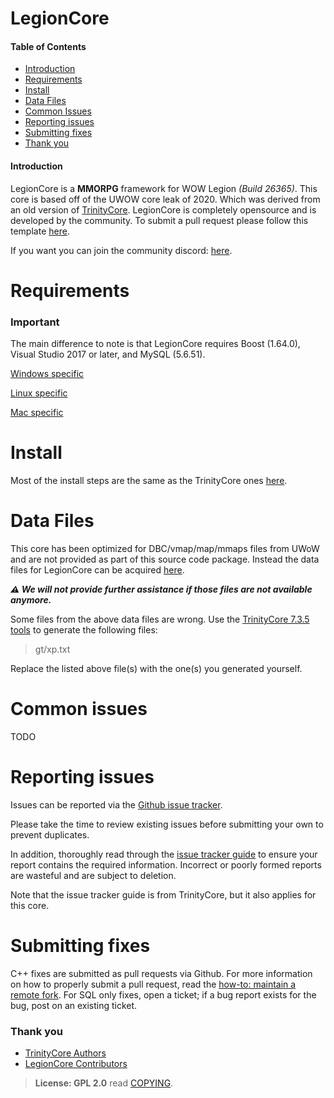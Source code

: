 # LegionCore

#### Table of Contents
* [Introduction](#introduction)
* [Requirements](#requirements)
* [Install](#install)
* [Data Files](#data-files)
* [Common Issues](#common-issues)
* [Reporting issues](#reporting-issues)
* [Submitting fixes](#submitting-fixes)
* [Thank you](#thank-you)

#### Introduction
LegionCore is a **MMORPG** framework for WOW Legion *(Build 26365)*. This core is based off of the UWOW core leak of 2020. Which was derived from an old version of [TrinityCore](https://github.com/TrinityCore/TrinityCore). LegionCore is completely opensource and is developed by the community. To submit a pull request please follow this template [here](submitting-fixes).

If you want you can join the community discord: [here](https://discord.gg/uaP2aeJ7sj).

# Requirements
 
 ### Important
 The main difference to note is that LegionCore requires Boost (1.64.0), Visual Studio 2017 or later, and MySQL (5.6.51).
 
[Windows specific](https://www.trinitycore.info/en/install/requirements/windows)
  
[Linux specific](https://www.trinitycore.info/en/install/requirements/linux)

[Mac specific](https://www.trinitycore.info/en/install/requirements/macos)

# Install
Most of the install steps are the same as the TrinityCore ones [here](https://www.trinitycore.info/en/install/Core-Installation).

# Data Files
This core has been optimized for DBC/vmap/map/mmaps files from UWoW and are not provided as part of this source code package. Instead the data files for LegionCore can be acquired [here](https://www.emucoach.com/legion-7-3-5-/6945-repack-7-3-5-legion-wow-repack-wow-legion-7-3-5-repack-blizzlike-fun.html).

***⚠️ We will not provide further assistance if those files are not available anymore.***

Some files from the above data files are wrong.
Use the [TrinityCore 7.3.5 tools](https://github.com/TrinityCore/TrinityCore/releases/tag/7.3.5%2F26365) to generate the following files:
> gt/xp.txt

Replace the listed above file(s) with the one(s) you generated yourself.

# Common issues
TODO

# Reporting issues
Issues can be reported via the [Github issue tracker](https://github.com/dufernst/LegionCore-7.3.5/issues).

Please take the time to review existing issues before submitting your own to
prevent duplicates.

In addition, thoroughly read through the [issue tracker guide](https://community.trinitycore.org/topic/37-the-trinitycore-issuetracker-and-you/) to ensure
your report contains the required information. Incorrect or poorly formed
reports are wasteful and are subject to deletion.

Note that the issue tracker guide is from TrinityCore, but it also applies for this core.

# Submitting fixes
C++ fixes are submitted as pull requests via Github. For more information on how to
properly submit a pull request, read the [how-to: maintain a remote fork](https://community.trinitycore.org/topic/9002-howto-maintain-a-remote-fork-for-pull-requests-tortoisegit/).
For SQL only fixes, open a ticket; if a bug report exists for the bug, post on an existing ticket.

### Thank you
- [TrinityCore Authors](https://github.com/TrinityCore/TrinityCore/blob/master/AUTHORS)
- [LegionCore Contributors](https://github.com/dufernst/LegionCore-7.3.5/graphs/contributors)

> **License: GPL 2.0** read [COPYING](COPYING).

